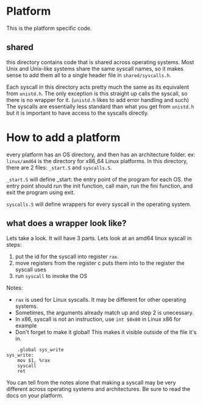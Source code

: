 # Platform
This is the platform specific code.

## shared
this directory contains code that is shared across operating systems.
Most Unix and Unix-like systems share the same syscall names, so it makes
sense to add them all to a single header file in `shared/syscalls.h`.

Each syscall in this directory acts pretty much the same as its equivalent
from `unistd.h`. The only exception is this straight up calls the syscall,
so there is no wrapper for it. (`unistd.h` likes to add error handling and such)
The syscalls are essentially less standard than what you get from `unistd.h`
but it is important to have access to the syscalls directly.

# How to add a platform
every platform has an OS directory, and then has an architecture folder.
ex: `linux/amd64` is the directory for x86_64 Linux platforms. In
this directory, there are 2 files: `_start.S` and `syscalls.S`.

`_start.S` will define \_start: the entry point of the program for each OS.
the entry point should run the init function, call main, run the fini function,
and exit the program using exit.

`syscalls.S` will define wrappers for every syscall in the operating system.

## what does a wrapper look like?
Lets take a look. It will have 3 parts. Lets look at an amd64 linux syscall
in steps:

1. put the id for the syscall into register `rax`.
2. move registers from the register c puts them into to the register the syscall
uses
3. run `syscall` to invoke the OS

Notes:
 - `rax` is used for Linux syscalls. It may be different for other operating systems.
 - Sometimes, the arguments already match up and step 2 is unecessary.
 - In x86, syscall is not an instruction, use `int $0x80` in Linux x86 for example
 - Don't forget to make it global! This makes it visible outside of the file it's in.

```x86asm
    .global sys_write
sys_write:
    mov $1, %rax
    syscall
    ret
```

You can tell from the notes alone that making a syscall may be very different
across operating systems and architectures. Be sure to read the docs on your platform.
